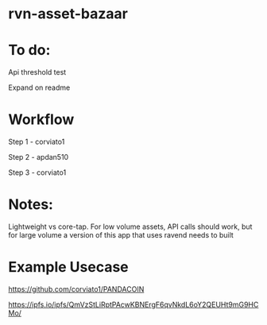 # rvn-asset-bazaar

# To do:
Api threshold test

Expand on readme

# Workflow
Step 1 - corviato1

Step 2 - apdan510

Step 3 - corviato1

# Notes: 
Lightweight vs core-tap.  For low volume assets, API calls should work, but for large volume a version of this app that uses ravend needs to built 

# Example Usecase
https://github.com/corviato1/PANDACOIN

https://ipfs.io/ipfs/QmVzStLiRptPAcwKBNErgF6qvNkdL6oY2QEUHt9mG9HCMo/
